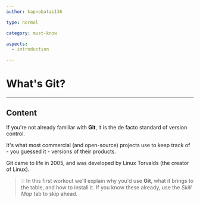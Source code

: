 ```yaml
---
author: kapnobatai136

type: normal

category: must-know

aspects:
  - introduction

---
```


# What's Git?

---
## Content

If you're not already familiar with **Git**, it is the de facto standard of version control.

It's what most commercial (and open-source) projects use to keep track of - you guessed it - versions of their products.

Git came to life in 2005, and was developed by Linux Torvalds (the creator of Linux). 

> 💡 In this first workout we'll explain why you'd use **Git**, what it brings to the table, and how to install it. If you know these already, use the *Skill Map* tab to skip ahead.
